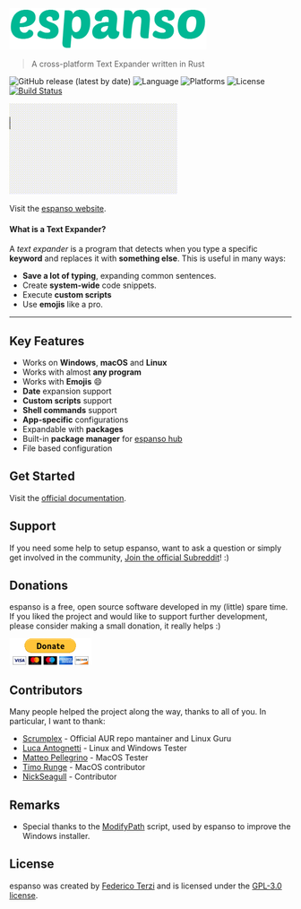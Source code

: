 ![espanso](images/titlebar.png)

> A cross-platform Text Expander written in Rust

![GitHub release (latest by date)](https://img.shields.io/github/v/release/federico-terzi/espanso)
![Language](https://img.shields.io/badge/language-rust-orange)
![Platforms](https://img.shields.io/badge/platforms-Windows%2C%20macOS%20and%20Linux-blue)
![License](https://img.shields.io/github/license/federico-terzi/espanso)
[![Build Status](https://dev.azure.com/freddy6896/espanso/_apis/build/status/federico-terzi.espanso?branchName=master)](https://dev.azure.com/freddy6896/espanso/_build/latest?definitionId=1&branchName=master)

![example](images/example.gif)

Visit the [espanso website](https://espanso.org).

#### What is a Text Expander?

A *text expander* is a program that detects when you type
a specific **keyword** and replaces it with **something else**. 
This is useful in many ways:
* **Save a lot of typing**, expanding common sentences.
* Create **system-wide** code snippets.
* Execute **custom scripts**
* Use **emojis** like a pro.

___

## Key Features

* Works on **Windows**, **macOS** and **Linux**
* Works with almost **any program**
* Works with **Emojis** 😄
* **Date** expansion support
* **Custom scripts** support
* **Shell commands** support
* **App-specific** configurations
* Expandable with **packages**
* Built-in **package manager** for [espanso hub](https://hub.espanso.org/)
* File based configuration

## Get Started

Visit the [official documentation](https://espanso.org/docs/).

## Support

If you need some help to setup espanso, want to ask a question or simply get involved
in the community, [Join the official Subreddit](https://www.reddit.com/r/espanso/)! :)



## Donations

espanso is a free, open source software developed in my (little) spare time.
If you liked the project and would like to support further development, 
please consider making a small donation, it really helps :)

[![Donate with PayPal](images/donate.gif)](https://www.paypal.com/cgi-bin/webscr?cmd=_s-xclick&hosted_button_id=FHNLR5DRS267E&source=url)

## Contributors

Many people helped the project along the way, thanks to all of you. In particular, I want to thank: 

* [Scrumplex](https://scrumplex.net/) - Official AUR repo mantainer and Linux Guru
* [Luca Antognetti](https://github.com/luca-ant) - Linux and Windows Tester
* [Matteo Pellegrino](https://www.matteopellegrino.me/) - MacOS Tester
* [Timo Runge](http://timorunge.com/) - MacOS contributor
* [NickSeagull](http://nickseagull.github.io/) - Contributor

## Remarks

* Special thanks to the [ModifyPath](https://www.legroom.net/software/modpath)
  script, used by espanso to improve the Windows installer.

## License

espanso was created by [Federico Terzi](http://federicoterzi.com)
and is licensed under the [GPL-3.0 license](/LICENSE).